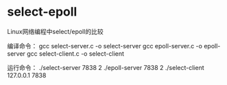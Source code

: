 # select-epoll
Linux网络编程中select/epoll的比较

编译命令：
gcc select-server.c -o select-server
gcc epoll-server.c -o epoll-server
gcc select-client.c -o select-client

运行命令：
./select-server 7838 2
./epoll-server 7838 2
./select-client 127.0.0.1 7838

